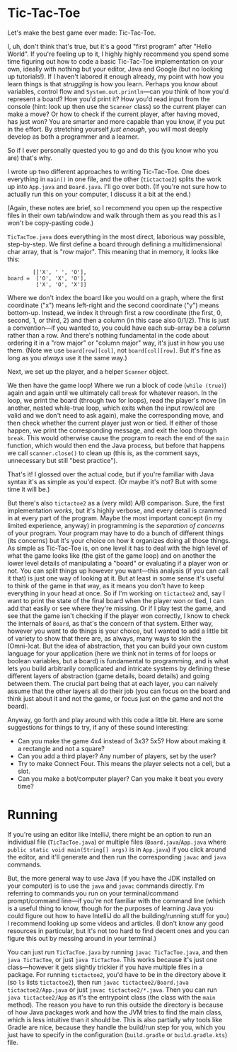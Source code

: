 # Tic-Tac-Toe

Let's make the best game ever made: Tic-Tac-Toe.

I, uh, don't think that's true, but it's a good "first program" after "Hello World". If you're feeling up to it, I highly highly recommend you spend some time figuring out how to code a basic Tic-Tac-Toe implementation on your own, ideally with nothing but your editor, Java and Google (but no looking up tutorials!). If I haven't labored it enough already, my point with how you learn things is that _struggling_ is how you learn. Perhaps you know about variables, control flow and `System.out.println`—can you think of how you'd represent a board? How you'd print it? How you'd read input from the console (hint: look up then use the `Scanner` class) so the current player can make a move? Or how to check if the current player, after having moved, has just won? You are smarter and more capable than you know, if you put in the effort. By stretching yourself _just enough_, you will most deeply develop as both a programmer and a learner.

So if I ever personally quested you to go and do this (you know who you are) that's why.

I wrote up two different approaches to writing Tic-Tac-Toe. One does everything in `main()` in one file, and the other (`tictactoe2`) splits the work up into `App.java` and `Board.java`. I'll go over both. (If you're not sure how to actually run this on your computer, I discuss it a bit at the end.)

(Again, these notes are brief, so I recommend you open up the respective files in their own tab/window and walk through them as you read this as I won't be copy-pasting code.)

`TicTacToe.java` does everything in the most direct, laborious way possible, step-by-step. We first define a board through defining a multidimensional char array, that is "row major". This meaning that in memory, it looks like this:
```
        [['X', ' ', 'O'],
board =  ['O', 'X', 'O'],
         ['X', 'O', 'X']]
```
Where we don't index the board like you would on a graph, where the first coordinate ("x") means left-right and the second coordinate ("y") means bottom-up. Instead, we index it through first a row coordinate (the first, 0, second, 1, or third, 2) and then a column (in this case also 0/1/2). This is just a convention—if you wanted to, you could have each sub-array be a _column_ rather than a row. And there's nothing fundamental in the code about ordering it in a "row major" or "column major" way, it's just in how you use them. (Note we use `board[row][col]`, not `board[col][row]`. But it's fine as long as you _always_ use it the same way.)

Next, we set up the player, and a helper `Scanner` object.

We then have the game loop! Where we run a block of code (`while (true)`) again and again until we ultimately call `break` for whatever reason. In the loop, we print the board (through two for loops), read the player's move (in another, nested while-true loop, which exits when the input row/col are valid and we don't need to ask again), make the corresponding move, and then check whether the current player just won or tied. If either of those happen, we print the corresponding message, and exit the loop through `break`. This would otherwise cause the program to reach the end of the `main` function, which would then end the Java process, but before that happens we call `scanner.close()` to clean up (this is, as the comment says, unnecessary but still "best practice").

That's it! I glossed over the actual code, but if you're familiar with Java syntax it's as simple as you'd expect. (Or maybe it's not? But with some time it will be.)

But there's also `tictactoe2` as a (very mild) A/B comparison. Sure, the first implementation _works_, but it's highly verbose, and every detail is crammed in at every part of the program. Maybe the most important concept (in my limited experience, anyway) in programming is the *separation of concerns* of your program. Your program may have to do a bunch of different things (its concerns) but it's your choice on how it organizes doing all those things. As simple as Tic-Tac-Toe is, on one level it has to deal with the high level of what the game looks like (the gist of the game loop) and on another the lower level details of manipulating a "board" or evaluating if a player won or not. You can split things up however you want—this analysis (if you can call it that) is just one way of looking at it. But at least in some sense it's useful to think of the game in that way, as it means you don't have to keep everything in your head at once. So if I'm working on `tictactoe2` and, say I want to print the state of the final board when the player won or tied, I can add that easily or see where they're missing. Or if I play test the game, and see that the game isn't checking if the player won correctly, I know to check the internals of `Board`, as that's the concern of that system. Either way, however you want to do things is your choice, but I wanted to add a little bit of variety to show that there are, as always, many ways to skin the (Omni-)cat. But the idea of abstraction, that you can build your own custom language for your application (here we think not in terms of for loops or boolean variables, but a board) is fundamental to programming, and is what lets you build arbitrarily complicated and intricate systems by defining these different layers of abstraction (game details, board details) and going between them. The crucial part being that at each layer, you can naively assume that the other layers all do their job (you can focus on the board and think just about it and not the game, or focus just on the game and not the board).

Anyway, go forth and play around with this code a little bit. Here are some suggestions for things to try, if any of these sound interesting:
- Can you make the game 4x4 instead of 3x3? 5x5? How about making it a rectangle and not a square?
- Can you add a third player? Any number of players, set by the user?
- Try to make Connect Four. This means the player selects not a cell, but a slot.
- Can you make a bot/computer player? Can you make it beat you every time?

# Running

If you're using an editor like IntelliJ, there might be an option to run an individual file (`TicTacToe.java`) or multiple files (`Board.java`/`App.java` where `public static void main(String[] args)` is in `App.java`) if you click around the editor, and it'll generate and then run the corresponding `javac` and `java` commands.

But, the more general way to use Java (if you have the JDK installed on your computer) is to use the `java` and `javac` commands directly. I'm referring to commands you run on your terminal/command prompt/command line—if you're not familiar with the command line (which is a useful thing to know, though for the purposes of learning Java you could figure out how to have IntelliJ do all the building/running stuff for you) I recommend looking up some videos and articles. (I don't know any good resources in particular, but it's not too hard to find decent ones and you can figure this out by messing around in your terminal.)

You can just run `TicTacToe.java` by running `javac TicTacToe.java`, and then `java TicTacToe`, or just `java TicTacToe`. This works because it's just one class—however it gets slightly trickier if you have multiple files in a package. For running `tictactoe2`, you'd have to be in the directory above it (so `ls` lists `tictactoe2`), then run `javac tictactoe2/Board.java tictactoe2/App.java` or just `javac tictactoe2/*.java`. Then you can run `java tictactoe2/App` as it's the entrypoint class (the class with the `main` method). The reason you have to run this outside the directory is because of how Java packages work and how the JVM tries to find the main class, which is less intuitive than it should be. This is also partially why tools like Gradle are nice, because they handle the build/run step for you, which you just have to specify in the configuration (`build.gradle` or `build.gradle.kts`) file.